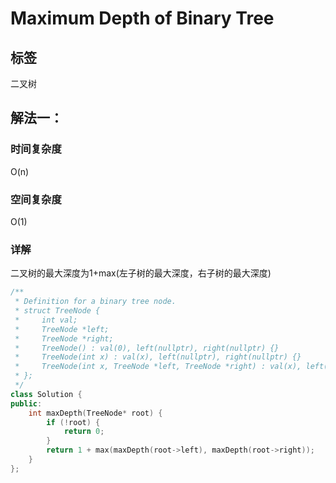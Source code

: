 # Maximum Depth of Binary Tree

## 标签
二叉树

## 解法一：

### 时间复杂度
O(n)

### 空间复杂度
O(1)

### 详解
二叉树的最大深度为1+max(左子树的最大深度，右子树的最大深度)

```c++
/**
 * Definition for a binary tree node.
 * struct TreeNode {
 *     int val;
 *     TreeNode *left;
 *     TreeNode *right;
 *     TreeNode() : val(0), left(nullptr), right(nullptr) {}
 *     TreeNode(int x) : val(x), left(nullptr), right(nullptr) {}
 *     TreeNode(int x, TreeNode *left, TreeNode *right) : val(x), left(left), right(right) {}
 * };
 */
class Solution {
public:
    int maxDepth(TreeNode* root) {
        if (!root) {
            return 0;
        }
        return 1 + max(maxDepth(root->left), maxDepth(root->right));
    }
};
```

